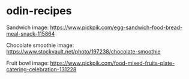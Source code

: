 # odin-recipes

Sandwich image: https://www.pickpik.com/egg-sandwich-food-bread-meal-snack-115864

Chocolate smoothie image: https://www.stockvault.net/photo/197238/chocolate-smoothie

Fruit bowl image: https://www.pickpik.com/food-mixed-fruits-plate-catering-celebration-131228
